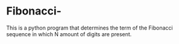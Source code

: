 # Fibonacci-

This is a python program that determines the term of the Fibonacci sequence in which N amount of digits are present.
